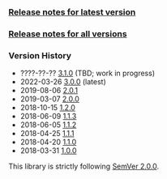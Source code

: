 ### [Release notes for latest version](latest.md)

### [Release notes for all versions](full.md)

### Version History

* ????-??-?? [3.1.0](3.1.0.md) (TBD; work in progress)
* 2022-03-26 [3.0.0](3.0.0.md) (latest)
* 2019-08-06 [2.0.1](2.0.1.md)
* 2019-03-07 [2.0.0](2.0.0.md)
* 2018-10-15 [1.2.0](1.2.0.md)
* 2018-06-09 [1.1.3](1.1.3.md)
* 2018-06-05 [1.1.2](1.1.2.md)
* 2018-04-25 [1.1.1](1.1.1.md)
* 2018-04-20 [1.1.0](1.1.0.md)
* 2018-03-31 [1.0.0](1.0.0.md)


This library is strictly following [SemVer 2.0.0](https://semver.org/spec/v2.0.0.html).